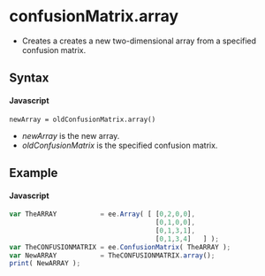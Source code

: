 # confusionMatrix.array
- Creates a creates a new two-dimensional array from a specified confusion matrix.
       
## Syntax

#### Javascript

```
newArray = oldConfusionMatrix.array()
```
- *newArray* is the new array.
- *oldConfusionMatrix* is the specified confusion matrix.

## Example

#### Javascript
```javascript
var TheARRAY           = ee.Array( [ [0,2,0,0],  
                                     [0,1,0,0],  
                                     [0,1,3,1], 
                                     [0,1,3,4]   ] ); 
var TheCONFUSIONMATRIX = ee.ConfusionMatrix( TheARRAY ); 
var NewARRAY           = TheCONFUSIONMATRIX.array(); 
print( NewARRAY ); 
```
